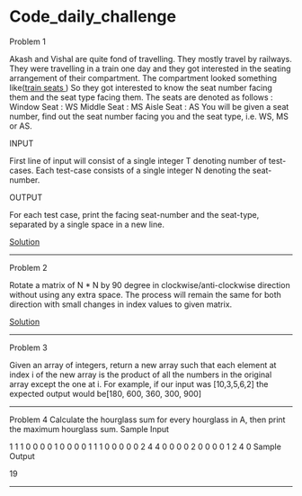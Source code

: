 # Code_daily_challenge
Problem 1

Akash and Vishal are quite fond of travelling. They mostly travel by railways. They were travelling in a train one day and 
they got interested in the seating arrangement of their compartment. The compartment looked something like(<a href="https://github.com/radhamgr/code_daily_challenge/blob/master/train%20seats.jpg">train seats </a>)
So they got interested to know the seat number facing them and the seat type facing them. The seats are denoted as follows :
Window Seat : WS
Middle Seat : MS
Aisle Seat : AS
You will be given a seat number, find out the seat number facing you and the seat type, i.e. WS, MS or AS.

INPUT

First line of input will consist of a single integer T denoting number of test-cases. Each test-case consists of a single integer N denoting the seat-number.

OUTPUT

For each test case, print the facing seat-number and the seat-type, separated by a single space in a new line.


<a href="https://github.com/radhamgr/code_daily_challenge/blob/master/seating%20arrangements.py">Solution</a>
******************************************************************************************************************************************
Problem 2

Rotate a matrix of N * N by 90 degree in clockwise/anti-clockwise direction without using any extra space.
The process will remain the same for both direction with small changes in index values to given matrix.


<a href="https://github.com/radhamgr/code_daily_challenge/blob/master/clockwise_rotation.py">Solution</a>
******************************************************************************************************************************************
Problem 3

Given an array of integers, return a new array such that each element at index i of the new array is the product of all the numbers in the original array except the one at i.
For example, if our input was [10,3,5,6,2] the expected output would be[180, 600, 360, 300, 900]
******************************************************************************************************************************************
Problem 4
Calculate the hourglass sum for every hourglass in A, then print the maximum hourglass sum.
Sample Input

1 1 1 0 0 0
0 1 0 0 0 0
1 1 1 0 0 0
0 0 2 4 4 0
0 0 0 2 0 0
0 0 1 2 4 0
Sample Output

19
******************************************************************************************************************************************
